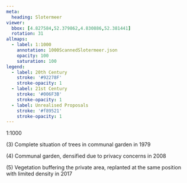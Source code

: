 ```yaml
---
meta:
  heading: Slotermeer
viewer:
  bbox: [4.827584,52.379862,4.830886,52.381441]
  rotation: 31
allmaps:
  - label: 1:1000
    annotation: 1000ScannedSlotermeer.json
    opacity: 100
    saturation: 100
legend:
  - label: 20th Century
    stroke: '#92278F'
    stroke-opacity: 1
  - label: 21st Century
    stroke: '#006F3B'
    stroke-opacity: 1
  - label: Unrealised Proposals
    stroke: '#f89521'
    stroke-opacity: 1
---
```

1:1000

(3) Complete situation of trees in communal garden in 1979


(4) Communal garden, densified due to privacy concerns in 2008


(5) Vegetation buffering the private area, replanted at the same position with limited density in 2017